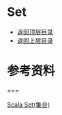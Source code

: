 # Set

* [返回顶层目录](../../../SUMMARY.md)
* [返回上层目录](../scala.md)









# 参考资料

===

[Scala Set(集合)](https://www.runoob.com/scala/scala-sets.html)